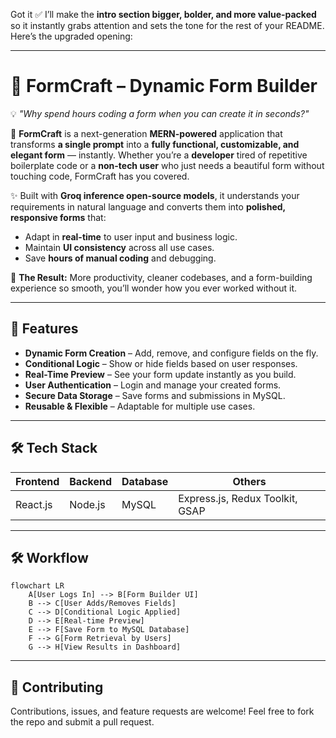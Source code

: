 Got it ✅
I’ll make the **intro section bigger, bolder, and more value-packed** so it instantly grabs attention and sets the tone for the rest of your README.
Here’s the upgraded opening:

---

# 📝 **FormCraft – Dynamic Form Builder**

💡 *"Why spend hours coding a form when you can create it in seconds?"*

🚀 **FormCraft** is a next-generation **MERN-powered** application that transforms **a single prompt** into a **fully functional, customizable, and elegant form** — instantly.
Whether you’re a **developer** tired of repetitive boilerplate code or a **non-tech user** who just needs a beautiful form without touching code, FormCraft has you covered.

✨ Built with **Groq inference open-source models**, it understands your requirements in natural language and converts them into **polished, responsive forms** that:

* Adapt in **real-time** to user input and business logic.
* Maintain **UI consistency** across all use cases.
* Save **hours of manual coding** and debugging.

📌 **The Result:** More productivity, cleaner codebases, and a form-building experience so smooth, you’ll wonder how you ever worked without it.

---


## 🚀 **Features**  
- **Dynamic Form Creation** – Add, remove, and configure fields on the fly.  
- **Conditional Logic** – Show or hide fields based on user responses.  
- **Real-Time Preview** – See your form update instantly as you build.  
- **User Authentication** – Login and manage your created forms.  
- **Secure Data Storage** – Save forms and submissions in MySQL.  
- **Reusable & Flexible** – Adaptable for multiple use cases.  

---

## 🛠 **Tech Stack**  
| Frontend   | Backend   | Database | Others |
|------------|-----------|----------|--------|
| React.js   | Node.js   | MySQL    | Express.js, Redux Toolkit, GSAP |

---

## 🛠 **Workflow**  

```mermaid
flowchart LR
    A[User Logs In] --> B[Form Builder UI]
    B --> C[User Adds/Removes Fields]
    C --> D[Conditional Logic Applied]
    D --> E[Real-time Preview]
    E --> F[Save Form to MySQL Database]
    F --> G[Form Retrieval by Users]
    G --> H[View Results in Dashboard]

```

---

## 🤝 **Contributing**
Contributions, issues, and feature requests are welcome!
Feel free to fork the repo and submit a pull request.



